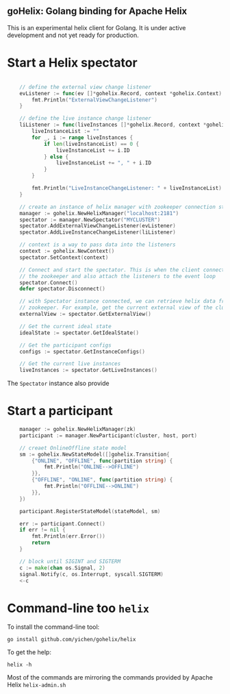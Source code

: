 goHelix: Golang binding for Apache Helix
-----

This is an experimental helix client for Golang. It is under active development and not yet ready for production.

# Start a Helix spectator

```go

    // define the external view change listener
    evListener := func(ev []*gohelix.Record, context *gohelix.Context) {
        fmt.Println("ExternalViewChangeListener")
    }

    // define the live instance change listener
    liListener := func(liveInstances []*gohelix.Record, context *gohelix.Context) {
        liveInstanceList := ""
        for _, i := range liveInstances {
            if len(liveInstanceList) == 0 {
                liveInstanceList += i.ID
            } else {
                liveInstanceList += ", " + i.ID
            }
        }

        fmt.Println("LiveInstanceChangeListener: " + liveInstanceList)
    }

    // create an instance of helix manager with zookeeper connection string
    manager := gohelix.NewHelixManager("localhost:2181")
    spectator := manager.NewSpectator("MYCLUSTER")
    spectator.AddExternalViewChangeListener(evListener)
    spectator.AddLiveInstanceChangeListener(liListener)

    // context is a way to pass data into the listeners
    context := gohelix.NewContext()
    spectator.SetContext(context)

    // Connect and start the spectator. This is when the client connects to
    // the zookeeper and also attach the listeners to the event loop
    spectator.Connect()
    defer spectator.Disconnect()

    // with Spectator instance connected, we can retrieve helix data from
    // zookeeper. For example, get the current external view of the cluster
    externalView := spectator.GetExternalView()

    // Get the current ideal state
    idealState := spectator.GetIdealState()

    // Get the participant configs
    configs := spectator.GetInstanceConfigs()

    // Get the current live instances
    liveInstances := spectator.GetLiveInstances()

```


The `Spectator` instance also provide 

# Start a participant

```go
    manager := gohelix.NewHelixManager(zk)
    participant := manager.NewParticipant(cluster, host, port)

    // creaet OnlineOffline state model
    sm := gohelix.NewStateModel([]gohelix.Transition{
        {"ONLINE", "OFFLINE", func(partition string) {
            fmt.Println("ONLINE-->OFFLINE")
        }},
        {"OFFLINE", "ONLINE", func(partition string) {
            fmt.Println("OFFLINE-->ONLINE")
        }},
    })

    participant.RegisterStateModel(stateModel, sm)

    err := participant.Connect()
    if err != nil {
        fmt.Println(err.Error())
        return
    }

    // block until SIGINT and SIGTERM
    c := make(chan os.Signal, 2)
    signal.Notify(c, os.Interrupt, syscall.SIGTERM)
    <-c
```


# Command-line too `helix`

To install the command-line tool:

```
go install github.com/yichen/gohelix/helix
```

To get the help:

```
helix -h
```

Most of the commands are mirroring the commands provided by Apache Helix `helix-admin.sh`



